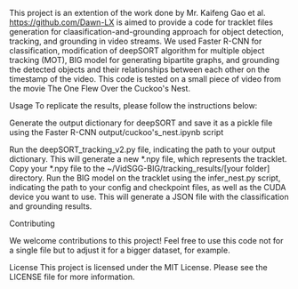 This project is an extention of the work done by Mr. Kaifeng Gao et al. https://github.com/Dawn-LX
is aimed to provide a code for tracklet files generation for claasification-and-grounding approach for object detection, tracking, and grounding in video streams. We used Faster R-CNN for classification, modification of deepSORT algorithm for multiple object tracking (MOT), BIG model for generating bipartite graphs, and grounding the detected objects and their relationships between each other on the timestamp of the video.
This code is tested on a small piece of video from the movie The One Flew Over the Cuckoo's Nest.

Usage
To replicate the results, please follow the instructions below:

Generate the output dictionary for deepSORT and save it as a pickle file using the Faster R-CNN output/cuckoo's_nest.ipynb script

Run the deepSORT_tracking_v2.py file, indicating the path to your output dictionary. This will generate a new *.npy file, which represents the tracklet.
Copy your *.npy file to the ~/VidSGG-BIG/tracking_results/[your folder] directory.
Run the BIG model on the tracklet using the infer_nest.py script, indicating the path to your config and checkpoint files, as well as the CUDA device you want to use. This will generate a JSON file with the classification and grounding results.

Contributing

We welcome contributions to this project! Feel free to use this code not for a single file but to adjust it for a bigger dataset, for example.

License
This project is licensed under the MIT License. Please see the LICENSE file for more information.





